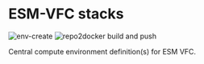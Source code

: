 # ESM-VFC stacks

![env-create](https://github.com/ESM-VFC/esm-vfc-stacks/workflows/env-create/badge.svg)
![repo2docker build and push](https://github.com/ESM-VFC/esm-vfc-stacks/workflows/repo2docker%20build%20and%20push/badge.svg)

Central compute environment definition(s) for ESM VFC.
